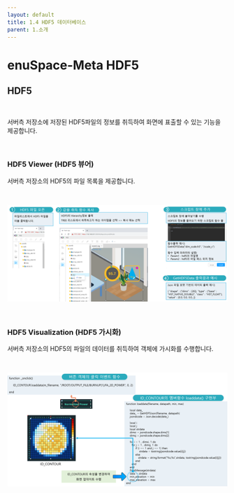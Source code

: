 ```yaml
---
layout: default
title: 1.4 HDF5 데이터베이스
parent: 1.소개
---
```


# enuSpace-Meta HDF5

## HDF5

<br>

서버측 저장소에 저장된 HDF5파일의 정보를 취득하여 화면에 표출할 수 있는 기능을 제공합니다.

<br>

### HDF5 Viewer (HDF5 뷰어)


서버측 저장소의 HDF5의 파일 목록을 제공합니다.

<br>

![](./assets/enuSpace_meta_hdf5.png)

<br>

### HDF5 Visualization (HDF5 가시화)


서버측 저장소의 HDF5의 파일의 데이터를 취득하여 객체에 가시화를 수행합니다. 

<br>

![](./assets/enuspace_meta_hdf5_visualization.png)
